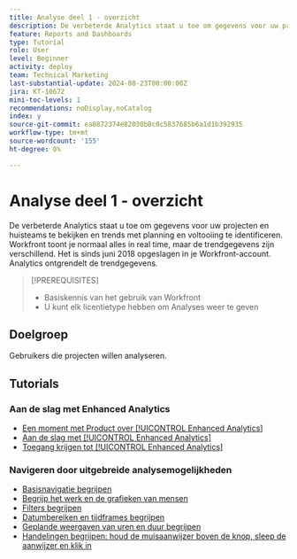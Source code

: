 ```yaml
---
title: Analyse deel 1 - overzicht
description: De verbeterde Analytics staat u toe om gegevens voor uw projecten en huisteams te bekijken en trends met planning en voltooiing te identificeren.
feature: Reports and Dashboards
type: Tutorial
role: User
level: Beginner
activity: deploy
team: Technical Marketing
last-substantial-update: 2024-08-23T00:00:00Z
jira: KT-10672
mini-toc-levels: 1
recommendations: noDisplay,noCatalog
index: y
source-git-commit: ea8872374e82030b8c0c5837685b6a1d1b392935
workflow-type: tm+mt
source-wordcount: '155'
ht-degree: 0%

---
```



# Analyse deel 1 - overzicht

De verbeterde Analytics staat u toe om gegevens voor uw projecten en huisteams te bekijken en trends met planning en voltooiing te identificeren. Workfront toont je normaal alles in real time, maar de trendgegevens zijn verschillend. Het is sinds juni 2018 opgeslagen in je Workfront-account. Analytics ontgrendelt de trendgegevens.

>[!PREREQUISITES]
>
>* Basiskennis van het gebruik van Workfront
>* U kunt elk licentietype hebben om Analyses weer te geven


## Doelgroep

Gebruikers die projecten willen analyseren.


## Tutorials

### Aan de slag met Enhanced Analytics

* [Een moment met Product over [!UICONTROL Enhanced Analytics]](/help/reporting/enhanced-analytics/1-intro-to-workfront-analytics.md)
* [Aan de slag met [!UICONTROL Enhanced Analytics]](/help/reporting/enhanced-analytics/2-getting-started-with-enhanced-analytics.md)
* [Toegang krijgen tot [!UICONTROL Enhanced Analytics]](/help/reporting/enhanced-analytics/3-adding-analytics-to-layout-templates.md)


### Navigeren door uitgebreide analysemogelijkheden

* [Basisnavigatie begrijpen](/help/reporting/enhanced-analytics/4-basic-navigation.md)
* [ Begrijp het werk en de grafieken van mensen ](/help/reporting/enhanced-analytics/5-work-and-people-charts.md)
* [Filters begrijpen](/help/reporting/enhanced-analytics/6-filters-overview.md)
* [Datumbereiken en tijdframes begrijpen](/help/reporting/enhanced-analytics/7-date-ranges-vs-timeframes.md)
* [Geplande weergaven van uren en duur begrijpen](/help/reporting/enhanced-analytics/8-planned-hours-and-duration-views.md)
* [Handelingen begrijpen: houd de muisaanwijzer boven de knop, sleep de aanwijzer en klik in](/help/reporting/enhanced-analytics/9-actions-hover-click-and-drag-and-click-in.md)

